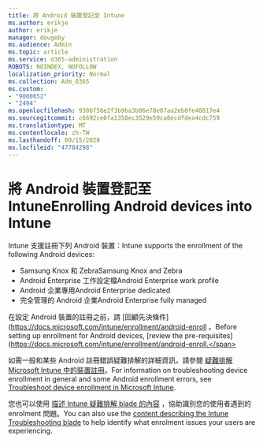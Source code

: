 ```yaml
---
title: 將 Android 裝置登記至 Intune
ms.author: erikje
author: erikje
manager: dougeby
ms.audience: Admin
ms.topic: article
ms.service: o365-administration
ROBOTS: NOINDEX, NOFOLLOW
localization_priority: Normal
ms.collection: Adm_O365
ms.custom:
- "9000652"
- "2494"
ms.openlocfilehash: 9306f56e2f3b9ba3b06e78e07aa2eb0fe40817e4
ms.sourcegitcommit: c6692ce0fa1358ec3529e59ca0ecdfdea4cdc759
ms.translationtype: MT
ms.contentlocale: zh-TW
ms.lasthandoff: 09/15/2020
ms.locfileid: "47784298"
---
```

# <a name="enrolling-android-devices-into-intune"></a><span data-ttu-id="06082-102">將 Android 裝置登記至 Intune</span><span class="sxs-lookup"><span data-stu-id="06082-102">Enrolling Android devices into Intune</span></span>

<span data-ttu-id="06082-103">Intune 支援註冊下列 Android 裝置：</span><span class="sxs-lookup"><span data-stu-id="06082-103">Intune supports the enrollment of the following Android devices:</span></span>
- <span data-ttu-id="06082-104">Samsung Knox 和 Zebra</span><span class="sxs-lookup"><span data-stu-id="06082-104">Samsung Knox and Zebra</span></span>
- <span data-ttu-id="06082-105">Android Enterprise 工作設定檔</span><span class="sxs-lookup"><span data-stu-id="06082-105">Android Enterprise work profile</span></span>
- <span data-ttu-id="06082-106">Android 企業專用</span><span class="sxs-lookup"><span data-stu-id="06082-106">Android Enterprise dedicated</span></span>
- <span data-ttu-id="06082-107">完全管理的 Android 企業</span><span class="sxs-lookup"><span data-stu-id="06082-107">Android Enterprise fully managed</span></span>

<span data-ttu-id="06082-108">在設定 Android 裝置的註冊之前，請 [回顧先決條件] (https://docs.microsoft.com/intune/enrollment/android-enroll 。</span><span class="sxs-lookup"><span data-stu-id="06082-108">Before setting up enrollment for Android devices, [review the pre-requisites](https://docs.microsoft.com/intune/enrollment/android-enroll.</span></span>

<span data-ttu-id="06082-109">如需一般和某些 Android 註冊錯誤疑難排解的詳細資訊，請參閱 [疑難排解 Microsoft Intune 中的裝置註冊](https://docs.microsoft.com/intune/enrollment/troubleshoot-device-enrollment-in-intune)。</span><span class="sxs-lookup"><span data-stu-id="06082-109">For information on troubleshooting device enrollment in general and some Android enrollment errors,  see [Troubleshoot device enrollment in Microsoft Intune](https://docs.microsoft.com/intune/enrollment/troubleshoot-device-enrollment-in-intune).</span></span>

<span data-ttu-id="06082-110">您也可以使用 [描述 Intune 疑難排解 blade 的內容](https://docs.microsoft.com/intune/fundamentals/help-desk-operators) ，協助識別您的使用者遇到的 enrolment 問題。</span><span class="sxs-lookup"><span data-stu-id="06082-110">You can also use the [content describing the Intune Troubleshooting blade](https://docs.microsoft.com/intune/fundamentals/help-desk-operators) to help identify what enrolment issues your users are experiencing.</span></span>






